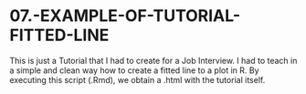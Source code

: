# 07.-EXAMPLE-OF-TUTORIAL-FITTED-LINE

This is just a Tutorial that I had to create for a Job Interview. I had to teach in a simple and clean way how to create a fitted line to a plot in R.
By executing this script (.Rmd), we obtain a .html with the tutorial itself.

